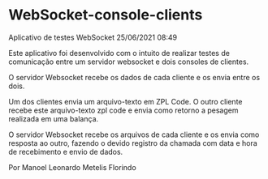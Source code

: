 # WebSocket-console-clients
Aplicativo de testes WebSocket
25/06/2021 08:49

Este aplicativo foi desenvolvido com o intuito de realizar testes de comunicação entre um servidor websocket e dois consoles de clientes. 

O servidor Websocket recebe os dados de cada cliente e os envia entre os dois. 

Um dos clientes envia um arquivo-texto em ZPL Code. O outro cliente recebe este arquivo-texto zpl code e envia como retorno a pesagem realizada em uma balança.

O servidor Websocket recebe os arquivos de cada cliente e os envia como resposta ao outro, fazendo o devido registro da chamada com data e hora de recebimento e envio de dados. 

Por
Manoel Leonardo Metelis Florindo
